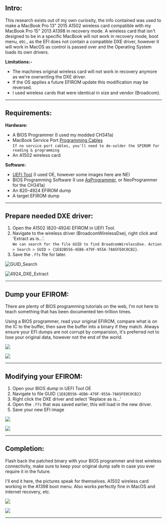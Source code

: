 **Intro:**
-
This research exists out of my own curiosity, the info contained was used to make a MacBook Pro 13" 2015 A1502 wireless card compatible with my MacBook Pro 15" 2013 A1398 in recovery mode. A wireless card that isn't designed to be in a specific MacBook will not work in recovery mode, boot menu, etc., as the EFI does not contain a compatible DXE driver, however it will work in MacOS as control is passed over and the Operating System loads its own drivers.

**Limitations:-**
- The machines original wireless card will not work in recovery anymore as we're overwriting the DXE driver.
- If the OS applies a future EFIROM update this modification may be reversed.
- I used wireless cards that were identical in size and vendor (Broadcom).

-----------
**Requirements:**
-
**Hardware:**
- A BIOS Programmer (I used my modded CH341a)
- MacBook Service Port [Programming Cables](https://www.chipsetpro.com/en/efi-rom-hirose-molex-cable/82-spi-sam-efi-rom-debug-connector-flash-service-tool-j6100-icloud-apple-macbook-pr.html)\
`If no service port cables, you'll need to de-solder the SPIROM for reading & programming`
- An A1502 wireless card

**Software:**
- [UEFI Tool](https://github.com/LongSoft/UEFITool) (I used OE, however some images here are NE)
- BIOS Programming Software (I use [AsProgrammer](https://github.com/nofeletru/UsbAsp-flash/releases), or NeoProgrammer for the CH341a)
- An 820-4924 EFIROM dump
- A target EFIROM dump
----------

**Prepare needed DXE driver:**
-
1. Open the A1502 (820-4924) EFIROM in UEFI Tool.
2. Navigate to the wireless driver (BroadcomWirelessDxe), right click and 'Extract as is...'.\
`We can search for the file GUID to find BroadcomWirelessDxe. Action > Search > GUID > {1E82B556-4EB6-479F-955A-78A5FE0C0CB2}`.
2. Save the `.ffs` file for later.

![GUID_Search](images/GUID.png)

![4924_DXE_Extract](images/4924dxe.png)

---------
**Dump your EFIROM:**
-
There are plenty of BIOS programming tutorials on the web, I'm not here to teach something that has been documented ten-trillion times.

Using a BIOS programmer, read your original EFIROM, compare what is on the IC to the buffer, then save the buffer into a binary if they match. Always ensure your EFI dumps are not corrupt by comparision, it's preferred not to lose your original data, however not the end of the world.

![](images/Prog_Setup.jpg)

![](images/EFI_Dump_3662.png)

---------
**Modifying your EFIROM:**
-
1. Open your BIOS dump in UEFI Tool OE
2. Navigate to file GUID `{1E82B556-4EB6-479F-955A-78A5FE0C0CB2}`
3. Right click the DXE driver and select 'Replace as is...'
4. Open the `.ffs` that was saved earlier, this will load in the new driver.
5. Save your new EFI image

![](images/Replace_Dxe.png)

![](images/3662_Patched.png)

---------

**Completion:**
-
Flash back the patched binary with your BIOS programmer and test wireless connectivity, make sure to keep your original dump safe in case you ever require it in the future.

I'll end it here, the pictures speak for themselves. A1502 wireless card working in the A1398 boot menu. Also works perfectly fine in MacOS and internet recovery, etc.

![](images/Wi-Fi_Card.jpg)

![](images/Boot_Menu.jpg)

---------

